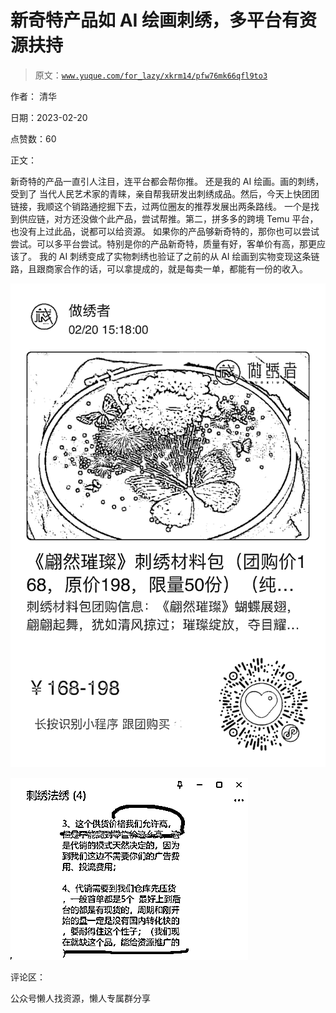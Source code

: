 # 新奇特产品如 AI 绘画刺绣，多平台有资源扶持

> 原文：[`www.yuque.com/for_lazy/xkrm14/pfw76mk66qfl9to3`](https://www.yuque.com/for_lazy/xkrm14/pfw76mk66qfl9to3)



作者： 清华



日期：2023-02-20



点赞数：60

<ne-card data-card-name="hr" data-card-type="block" id="oIB68" data-event-boundary="card">

正文：



新奇特的产品一直引人注目，连平台都会帮你推。 还是我的 AI 绘画。画的刺绣，受到了 当代人民艺术家的青睐，亲自帮我研发出刺绣成品。然后，今天上快团团链接，我顺这个销路通挖掘下去，过两位圈友的推荐发展出两条路线。 一个是找到供应链，对方还没做个此产品，尝试帮推。第二，拼多多的跨境 Temu 平台，也没有上过此品，说都可以给资源。 如果你的产品够新奇特的，那你也可以尝试尝试。可以多平台尝试。特别是你的产品新奇特，质量有好，客单价有高，那更应该了。 我的 AI 刺绣变成了实物刺绣也验证了之前的从 AI 绘画到实物变现这条链路，且跟商家合作的话，可以拿提成的，就是每卖一单，都能有一份的收入。



<ne-card data-card-name="image" data-card-type="inline" id="Yz0N5" data-event-boundary="card">![](img/f8d6468bf924e5bb76d6bf0ef9a2a2be.png)</ne-card>



<ne-card data-card-name="image" data-card-type="inline" id="cFkSG" data-event-boundary="card">![](img/b1f4cccb434aefc5f6dc3a172455314e.png)</ne-card>

<ne-card data-card-name="hr" data-card-type="block" id="GekwD" data-event-boundary="card">

评论区：

<ne-card data-card-name="hr" data-card-type="block" id="yvqIu" data-event-boundary="card">

公众号懒人找资源，懒人专属群分享

</ne-card></ne-card></ne-card>